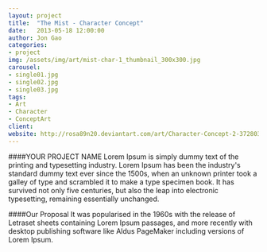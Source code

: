 ```yaml
---
layout: project
title:  "The Mist - Character Concept"
date:   2013-05-18 12:00:00
author: Jon Gao
categories:
- project
img: /assets/img/art/mist-char-1_thumbnail_300x300.jpg
carousel:
- single01.jpg
- single02.jpg
- single03.jpg
tags:
- Art
- Character
- ConceptArt
client: 
website: http://rosa89n20.deviantart.com/art/Character-Concept-2-372803028
---
```

####YOUR PROJECT NAME
Lorem Ipsum is simply dummy text of the printing and typesetting industry. Lorem Ipsum has been the industry's standard dummy text ever since the 1500s, when an unknown printer took a galley of type and scrambled it to make a type specimen book. It has survived not only five centuries, but also the leap into electronic typesetting, remaining essentially unchanged.

####Our Proposal
It was popularised in the 1960s with the release of Letraset sheets containing Lorem Ipsum passages, and more recently with desktop publishing software like Aldus PageMaker including versions of Lorem Ipsum.
